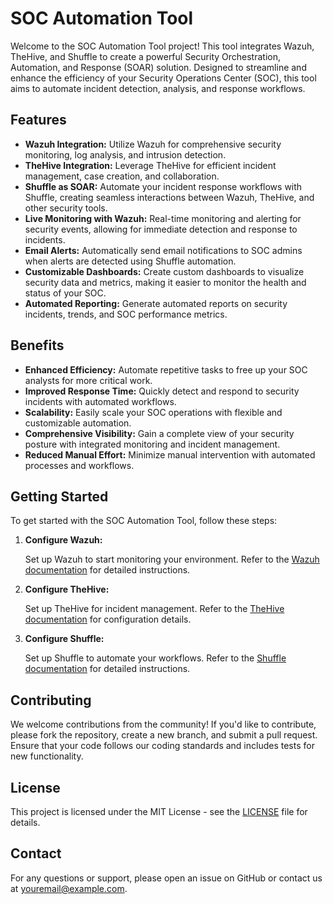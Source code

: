 <!DOCTYPE html>
<html lang="en">
<head>
  <meta charset="UTF-8">
  <meta name="viewport" content="width=device-width, initial-scale=1.0">

</head>
<body>

<h1>SOC Automation Tool</h1>

<p>Welcome to the SOC Automation Tool project! This tool integrates Wazuh, TheHive, and Shuffle to create a powerful Security Orchestration, Automation, and Response (SOAR) solution. Designed to streamline and enhance the efficiency of your Security Operations Center (SOC), this tool aims to automate incident detection, analysis, and response workflows.</p>

<h2>Features</h2>
<ul>
  <li><strong>Wazuh Integration:</strong> Utilize Wazuh for comprehensive security monitoring, log analysis, and intrusion detection.</li>
  <li><strong>TheHive Integration:</strong> Leverage TheHive for efficient incident management, case creation, and collaboration.</li>
  <li><strong>Shuffle as SOAR:</strong> Automate your incident response workflows with Shuffle, creating seamless interactions between Wazuh, TheHive, and other security tools.</li>
  <li><strong>Live Monitoring with Wazuh:</strong> Real-time monitoring and alerting for security events, allowing for immediate detection and response to incidents.</li>
  <li><strong>Email Alerts:</strong> Automatically send email notifications to SOC admins when alerts are detected using Shuffle automation.</li>
  <li><strong>Customizable Dashboards:</strong> Create custom dashboards to visualize security data and metrics, making it easier to monitor the health and status of your SOC.</li>
  <li><strong>Automated Reporting:</strong> Generate automated reports on security incidents, trends, and SOC performance metrics.</li>
</ul>

<h2>Benefits</h2>
<ul>
  <li><strong>Enhanced Efficiency:</strong> Automate repetitive tasks to free up your SOC analysts for more critical work.</li>
  <li><strong>Improved Response Time:</strong> Quickly detect and respond to security incidents with automated workflows.</li>
  <li><strong>Scalability:</strong> Easily scale your SOC operations with flexible and customizable automation.</li>
  <li><strong>Comprehensive Visibility:</strong> Gain a complete view of your security posture with integrated monitoring and incident management.</li>
  <li><strong>Reduced Manual Effort:</strong> Minimize manual intervention with automated processes and workflows.</li>
</ul>

<h2>Getting Started</h2>
<p>To get started with the SOC Automation Tool, follow these steps:</p>
<ol>
  
  <li><strong>Configure Wazuh:</strong></li>
  <p>Set up Wazuh to start monitoring your environment. Refer to the <a href="https://documentation.wazuh.com/current/index.html">Wazuh documentation</a> for detailed instructions.</p>
  
  <li><strong>Configure TheHive:</strong></li>
  <p>Set up TheHive for incident management. Refer to the <a href="https://thehive-project.org/documentation/">TheHive documentation</a> for configuration details.</p>
  
  <li><strong>Configure Shuffle:</strong></li>
  <p>Set up Shuffle to automate your workflows. Refer to the <a href="https://github.com/Shuffle/Shuffle/blob/main/.github/install-guide.md">Shuffle documentation</a> for detailed instructions.</p>
  
</ol>

<h2>Contributing</h2>
<p>We welcome contributions from the community! If you'd like to contribute, please fork the repository, create a new branch, and submit a pull request. Ensure that your code follows our coding standards and includes tests for new functionality.</p>

<h2>License</h2>
<p>This project is licensed under the MIT License - see the <a href="LICENSE">LICENSE</a> file for details.</p>

<h2>Contact</h2>
<p>For any questions or support, please open an issue on GitHub or contact us at <a href="mailto:youremail@example.com">youremail@example.com</a>.</p>

</body>
</html>
